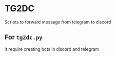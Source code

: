 # TG2DC
Scripts to forward message from telegram to discord

## For `tg2dc.py`
It require creating bots in discord and telegram